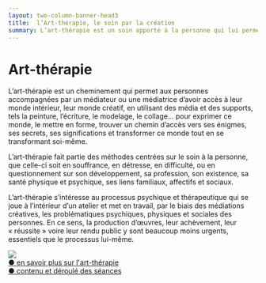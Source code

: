 ```yaml
---
layout: two-column-banner-head3
title:  l’Art-thérapie, le soin par la création
summary: L’art-thérapie est un soin apporté à la personne qui lui permet d’avoir accès à son monde intérieur, de l’exprimer et de le transformer, et s’intéresse au processus psychique et thérapeutique qui se joue à l’intérieur d’un atelier.  
---
```

# Art-thérapie  

L’art-thérapie est un cheminement qui permet aux personnes accompagnées par un médiateur ou une médiatrice d’avoir accès à leur monde intérieur, leur monde créatif, en utilisant des média et des supports, tels la peinture, l’écriture, le modelage, le collage... pour exprimer ce monde, le mettre en forme, trouver un chemin d’accès vers ses énigmes, ses secrets, ses significations et transformer ce monde tout en se transformant soi-même.

L’art-thérapie fait partie des méthodes centrées sur le soin à la personne, que celle-ci soit en souffrance, en détresse, en difficulté, ou en questionnement sur son développement, sa profession, son existence, sa santé physique et psychique, ses liens familiaux, affectifs et sociaux.

L’art-thérapie s’intéresse au processus psychique et thérapeutique qui se joue à l’intérieur d’un atelier et met en travail, par le biais des médiations créatives, les problématiques psychiques, physiques et sociales des personnes. En ce sens, la production d’œuvres, leur achèvement, leur «&nbsp;réussite&nbsp;» voire leur rendu public  y sont beaucoup moins urgents, essentiels que le processus lui-même.

<div class="middle">
<img src="http://res.cloudinary.com/dnxcesebo/image/upload/c_scale,h_400,r_10/v1526489453/décapsulette_gxq8bb.jpg">
</div>

<div class="savoir-plus"><a href="en-savoir-plus-sur-art-therapie">●&nbsp;en savoir plus sur l'art-thérapie</a></div>
<div class="savoir-plus"><a href="contenu-des-seances-art-therapie">●&nbsp;contenu et déroulé des séances</a>
</div>

<br>


<!-- <div class="image-text-container">
  <div class="left-flex">
  <img src="http://res.cloudinary.com/dnxcesebo/image/upload/c_scale,h_250,r_10/v1526489453/décapsulette_gxq8bb.jpg" class="w3-image">
  </div>
  <div class="right-flex">
    <a href="art-therapie-plus">●&nbsp;en savoir plus sur l'art-thérapie</a><br>
    <a href="contenu-des-seances-art-therapie">●&nbsp;contenu et déroulé des séances</a>
  </div>
 -->
<!-- the above flex method causes the image to remain at a fixed size; whereas the inline method further above and not greyed out makes the image responsive!-->

